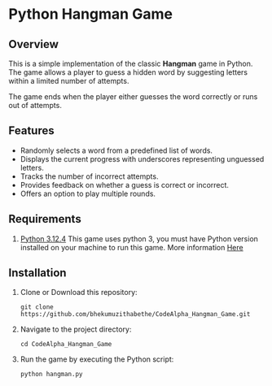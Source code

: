 # Python Hangman Game

## Overview

This is a simple implementation of the classic **Hangman** game in Python. The game allows a player to guess a hidden word by suggesting letters within a limited number of attempts.

The game ends when the player either guesses the word correctly or runs out of attempts.

## Features

- Randomly selects a word from a predefined list of words.
- Displays the current progress with underscores representing unguessed letters.
- Tracks the number of incorrect attempts.
- Provides feedback on whether a guess is correct or incorrect.
- Offers an option to play multiple rounds.

## Requirements
1. [Python 3.12.4](https://www.python.org/)
This game uses python 3, you must have  Python version installed on your machine to run this game. More information [Here](https://django.readthedocs.io/en/stable/faq/install.html)

## Installation

1. Clone or Download this repository:
   ```
   git clone https://github.com/bhekumuzithabethe/CodeAlpha_Hangman_Game.git

2. Navigate to the project directory:
    ```
    cd CodeAlpha_Hangman_Game
3. Run the game by executing the Python script:
    ```
    python hangman.py